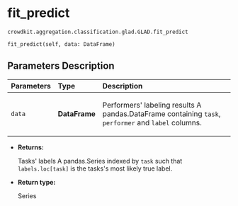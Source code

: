 # fit_predict
`crowdkit.aggregation.classification.glad.GLAD.fit_predict`

```
fit_predict(self, data: DataFrame)
```

## Parameters Description

| Parameters | Type | Description |
| :----------| :----| :-----------|
`data`|**DataFrame**|<p>Performers&#x27; labeling results A pandas.DataFrame containing `task`, `performer` and `label` columns.</p>

* **Returns:**

  Tasks' labels
A pandas.Series indexed by `task` such that `labels.loc[task]`
is the tasks's most likely true label.

* **Return type:**

  Series
